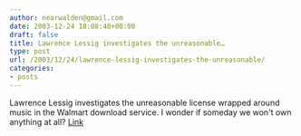 ```yaml
---
author: nearwalden@gmail.com
date: 2003-12-24 18:08:40+00:00
draft: false
title: Lawrence Lessig investigates the unreasonable…
type: post
url: /2003/12/24/lawrence-lessig-investigates-the-unreasonable/
categories:
- posts
---
```


Lawrence Lessig investigates the unreasonable license wrapped around music in the Walmart download service.  I wonder if someday we won't own anything at all?  [Link](//www.lessig.org/blog/archives/001647.shtml')



